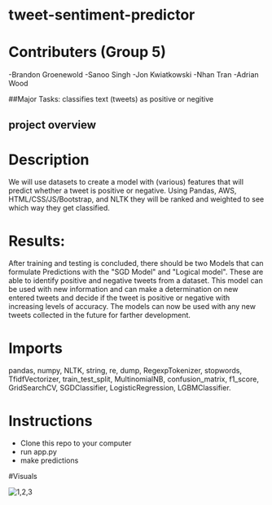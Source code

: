 # tweet-sentiment-predictor

# Contributers (Group 5)

-Brandon Groenewold
-Sanoo Singh
-Jon Kwiatkowski
-Nhan Tran
-Adrian Wood

##Major Tasks:
classifies  text (tweets) as positive or negitive 

## project overview  

# Description

We will use datasets to create a model with (various) features that will predict whether a tweet is positive or negative. Using Pandas, AWS, HTML/CSS/JS/Bootstrap, and NLTK they will be ranked and weighted to see which way they get classified.

# Results:

After training and testing is concluded, there should be two Models that can formulate Predictions with the "SGD Model" and "Logical model". These are able to identify positive and negative tweets from a dataset. This model can be used with new information and can make a  determination on new entered  tweets and decide if the tweet is positive or negative with increasing levels of accuracy. The models can now be used with any new tweets collected  in the future for farther development.


# Imports
pandas, numpy, NLTK, string, re, dump, RegexpTokenizer, stopwords, TfidfVectorizer, train_test_split, MultinomialNB, confusion_matrix, f1_score, GridSearchCV, SGDClassifier, LogisticRegression, LGBMClassifier. 

# Instructions
- Clone this repo to your computer
- run app.py 
- make predictions

#Visuals

![1,2,3](https://user-images.githubusercontent.com/93777016/205468893-845257df-4e81-41d3-94b1-d32e9e215afb.png)
